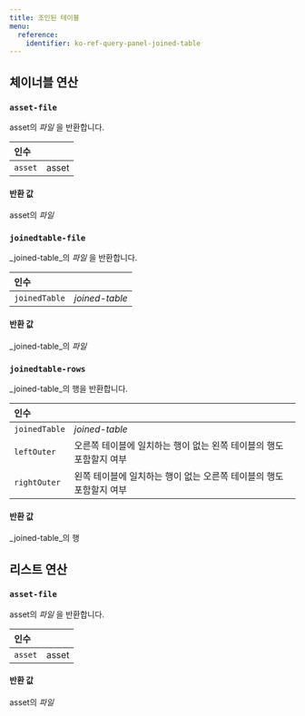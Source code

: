 ```yaml
---
title: 조인된 테이블
menu:
  reference:
    identifier: ko-ref-query-panel-joined-table
---
```


## 체이너블 연산
<h3 id="asset-file"><code>asset-file</code></h3>

asset의 _파일_ 을 반환합니다.

| 인수 |  |
| :--- | :--- |
| `asset` | asset |

#### 반환 값
asset의 _파일_

<h3 id="joinedtable-file"><code>joinedtable-file</code></h3>

_joined-table_의 _파일_ 을 반환합니다.

| 인수 |  |
| :--- | :--- |
| `joinedTable` | _joined-table_ |

#### 반환 값
_joined-table_의 _파일_

<h3 id="joinedtable-rows"><code>joinedtable-rows</code></h3>

_joined-table_의 행을 반환합니다.

| 인수 |  |
| :--- | :--- |
| `joinedTable` | _joined-table_ |
| `leftOuter` | 오른쪽 테이블에 일치하는 행이 없는 왼쪽 테이블의 행도 포함할지 여부 |
| `rightOuter` | 왼쪽 테이블에 일치하는 행이 없는 오른쪽 테이블의 행도 포함할지 여부 |

#### 반환 값
_joined-table_의 행


## 리스트 연산
<h3 id="asset-file"><code>asset-file</code></h3>

asset의 _파일_ 을 반환합니다.

| 인수 |  |
| :--- | :--- |
| `asset` | asset |

#### 반환 값
asset의 _파일_